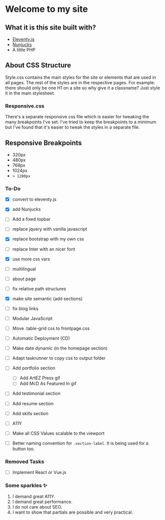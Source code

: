 # Welcome to my site

## What it is this site built with?
- [Eleventy.js](https://www.11ty.dev)
- [Nunjucks](https://github.com/mozilla/nunjucks)
- A little PHP

## About CSS Structure
Style.css contains the main styles for the site or elements that are used in all pages. The rest of the styles are in the respective pages.
For example: there should only be one H1 on a site so why give it a classname? Just style it in the main stylesheet.

### Responsive.css
There's a separate responsive css file which is easier for tweaking the many breakpoints I've set. I've tried to keep the breakpoints to a minimum but I've found that it's easier to tweak the styles in a separate file.

## Responsive Breakpoints
- 320px
- 480px
- 768px
- 1024px
- `> 1280px`

### To-Do
- [x] convert to eleventy.js
- [x] add Nunjucks
- [ ] Add a fixed topbar
- [ ] replace jquery with vanilla javascript
- [x] replace bootstrap with my own css
- [ ] replace Inter with an nicer font
- [x] use more css vars
- [ ] multilingual
- [ ] about page
- [ ] fix relative path structures
- [x] make site semantic (add sections)
- [ ] fix blog links
- [ ] Modular JavaScript
- [ ] Move .table-grid css to frontpage.css
- [ ] Automatic Deployment (CD)
- [ ] Make date dynamic (in the homepage section)
- [ ] Adapt taskrunner to copy css to output folder
- [ ] Add portfolio section
    - [ ] Add ArtEZ Press gif
    - [ ] Add McD As Featured In gif
- [ ] Add testimonial section
- [ ] Add resume section
- [ ] Add skills section
- [ ] A11Y
- [ ] Make all CSS Values scalable to the viewport
- [ ] Better naming convention for `.section-label`. It is being used for a button too.


### Removed Tasks
- [ ] Implement React or Vue.js

### Some sparkles ✨
1. I demand great A11Y.
2. I demand great performance.
3. I do not care about SEO.
4. I want to show that partials are possible and very practical.
